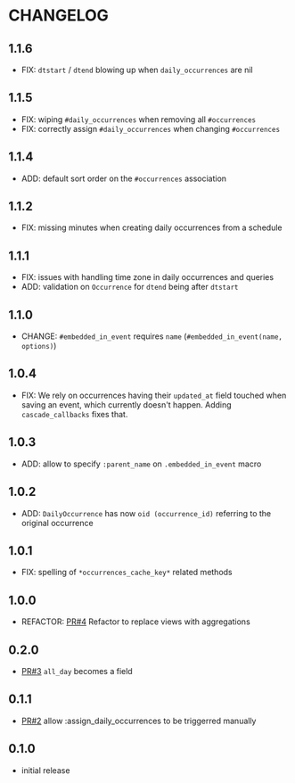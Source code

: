 # CHANGELOG

## 1.1.6

- FIX: `dtstart` / `dtend` blowing up when `daily_occurrences` are nil

## 1.1.5

- FIX: wiping `#daily_occurrences` when removing all `#occurrences`
- FIX: correctly assign `#daily_occurrences` when changing `#occurrences`

## 1.1.4

- ADD: default sort order on the `#occurrences` association

## 1.1.2

- FIX: missing minutes when creating daily occurrences from a schedule

## 1.1.1

- FIX: issues with handling time zone in daily occurrences and queries
- ADD: validation on `Occurrence` for `dtend` being after `dtstart`

## 1.1.0

- CHANGE: `#embedded_in_event` requires `name` (`#embedded_in_event(name, options)`)

## 1.0.4

- FIX: We rely on occurrences having their `updated_at` field touched when saving an event, which currently doesn't happen. Adding `cascade_callbacks` fixes that.

## 1.0.3

- ADD: allow to specify `:parent_name` on `.embedded_in_event` macro

## 1.0.2

- ADD: `DailyOccurrence` has now `oid (occurrence_id)` referring to the original occurrence

## 1.0.1

- FIX: spelling of `*occurrences_cache_key*` related methods

## 1.0.0

- REFACTOR: [PR#4](https://github.com/tomasc/mongoid_occurrences/pull/4) Refactor to replace views with aggregations

## 0.2.0

- [PR#3](https://github.com/tomasc/mongoid_occurrences/pull/3) `all_day` becomes a field

## 0.1.1

- [PR#2](https://github.com/tomasc/mongoid_occurrences/pull/2) allow :assign_daily_occurrences to be triggerred manually

## 0.1.0

- initial release
